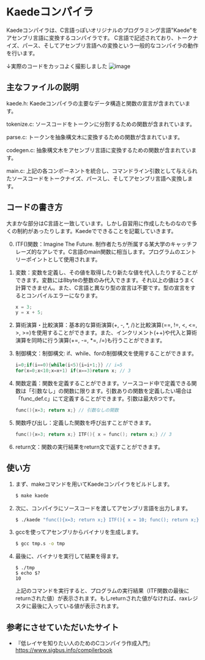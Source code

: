 # Kaedeコンパイラ

Kaedeコンパイラは、C言語っぽいオリジナルのプログラミング言語"Kaede"をアセンブリ言語に変換するコンパイラです。
C言語で記述されており、トークナイズ、パース、そしてアセンブリ言語への変換という一般的なコンパイラの動作を行います。

↓実際のコードをカッコよく撮影しました
![image](https://github.com/yskitf21/Kaede/assets/96232134/4ef5dbac-eec5-42d0-aafc-9a443377b395)


## 主なファイルの説明

kaede.h: Kaedeコンパイラの主要なデータ構造と関数の宣言が含まれています。

tokenize.c: ソースコードをトークンに分割するための関数が含まれています。

parse.c: トークンを抽象構文木に変換するための関数が含まれています。

codegen.c: 抽象構文木をアセンブリ言語に変換するための関数が含まれています。

main.c: 上記の各コンポーネントを統合し、コマンドライン引数として与えられたソースコードをトークナイズ、パースし、そしてアセンブリ言語へ変換します。

## コードの書き方

大まかな部分はC言語と一致しています。しかし自習用に作成したものなので多くの制約があったりします。Kaedeでできることを記載していきます。

0. ITF()関数：Imagine The Future. 制作者たちが所属する某大学のキャッチフレーズ的なアレです。C言語のmain関数に相当します。プログラムのエントリーポイントとして使用されます。

1. 変数：変数を定義し、その値を取得したり新たな値を代入したりすることができます。変数には8byteの整数のみ代入できます。それ以上の値はうまく計算できません。また、C言語と異なり型の宣言は不要です。型の宣言をするとコンパイルエラーになります。
    ```c
    x = 3;
    y = x + 5;
    ```

2. 算術演算・比較演算：基本的な算術演算(+, -, *, /)と比較演算(==, !=, <, <=, >, >=)を使用することができます。また、インクリメント(++)や代入と算術演算を同時に行う演算(+=, -=, *=, /=)も行うことができます。

3. 制御構文：制御構文: if、while、forの制御構文を使用することができます。
    ```c
    i=0;if(i==0){while(i<5){i=i+1;}} // i=5
    for(x=0;x<10;x=x+1) if(x==3)return x; // 3
    ```

4. 関数定義：関数を定義することができます。ソースコード中で定義できる関数は「引数なし」の関数に限ります。引数ありの関数を定義したい場合は「func_def.c」にて定義することができます。引数は最大6つです。
    ```c
    func(){x=3; return x;} // 引数なしの関数
    ```
5. 関数呼び出し：定義した関数を呼び出すことができます。
    ```c
    func(){x=3; return x;} ITF(){ x = func(); return x;} // 3
    ```
6. return文：関数の実行結果をreturn文で返すことができます。


## 使い方

1. まず、makeコマンドを用いてKaedeコンパイラをビルドします。

    ```bash
    $ make kaede
    ```
2. 次に、コンパイラにソースコードを渡してアセンブリ言語を出力します。

    ```bash
    $ ./kaede "func(){x=3; return x;} ITF(){ x = 10; func(); return x;}" > tmp.s
    ```

3. gccを使ってアセンブリからバイナリを生成します。

    ```bash
    $ gcc tmp.s -o tmp
    ```

4. 最後に、バイナリを実行して結果を得ます。

    ```
    $ ./tmp
    $ echo $?
    10
    ```

    上記のコマンドを実行すると、プログラムの実行結果（ITF関数の最後にreturnされた値）が表示されます。もしreturnされた値がなければ、raxレジスタに最後に入っている値が表示されます。

## 参考にさせていただいたサイト

* 『低レイヤを知りたい人のためのCコンパイラ作成入門』
https://www.sigbus.info/compilerbook
